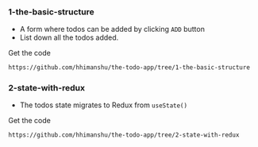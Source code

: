 ### 1-the-basic-structure
- A form where todos can be added by clicking `ADD` button
- List down all the todos added.

Get the code
```sh
https://github.com/hhimanshu/the-todo-app/tree/1-the-basic-structure
```

### 2-state-with-redux
- The todos state migrates to Redux from `useState()`

Get the code
```shell script
https://github.com/hhimanshu/the-todo-app/tree/2-state-with-redux
```
